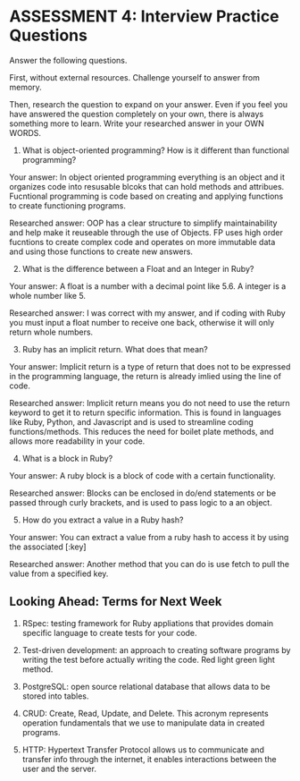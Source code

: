 # ASSESSMENT 4: Interview Practice Questions

Answer the following questions.

First, without external resources. Challenge yourself to answer from memory.

Then, research the question to expand on your answer. Even if you feel you have answered the question completely on your own, there is always something more to learn. Write your researched answer in your OWN WORDS.

1. What is object-oriented programming? How is it different than functional programming?

Your answer: In object oriented programming everything is an object and it organizes code into resusable blcoks that can hold methods and attribues. Fucntional programming is code based on creating and applying functions to create functioning programs. 

Researched answer: OOP has a clear structure to simplify maintainability and help make it reuseable through the use of Objects. FP uses high order fucntions to create complex code and operates on more immutable data and using those functions to create new answers. 

2. What is the difference between a Float and an Integer in Ruby?

Your answer: A float is a number with a decimal point like 5.6. A integer is a whole number like 5.

Researched answer: I was correct with my answer, and if coding with Ruby you must input a float number to receive one back, otherwise it will only return whole numbers. 

3. Ruby has an implicit return. What does that mean?

Your answer: Implicit return is a type of return that does not to be expressed in the programming language, the return is already imlied using the line of code. 

Researched answer: Implicit return means you do not need to use the return keyword to get it to return specific information. This is found in languages like Ruby, Python, and Javascript and is used to streamline coding functions/methods. This reduces the need for boilet plate methods, and allows more readability in your code.

4. What is a block in Ruby?

Your answer: A ruby block is a block of code with a certain functionality.

Researched answer: Blocks can be enclosed in do/end statements or be passed through curly brackets, and is used to pass logic to a an object.

5. How do you extract a value in a Ruby hash?

Your answer: You can extract a value from a ruby hash to access it by using the associated  [:key]

Researched answer: Another method that you can do is use fetch to pull the value from a specified key. 

## Looking Ahead: Terms for Next Week

1. RSpec: testing framework for Ruby appliations that provides domain specific language to create tests for your code. 

2. Test-driven development: an approach to creating software programs by writing the test before actually writing the code. Red light green light method. 

3. PostgreSQL: open source relational database that allows data to be stored into tables. 

4. CRUD: Create, Read, Update, and Delete. This acronym represents operation fundamentals that we use to manipulate data in created programs. 

5. HTTP: Hypertext Transfer Protocol allows us to communicate and transfer info through the internet, it enables interactions between the user and the server. 
